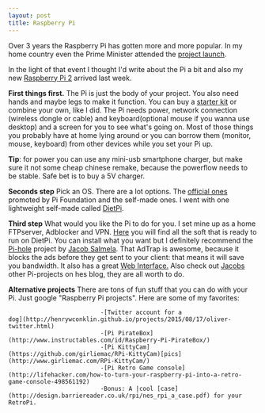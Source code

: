 ```yaml
---
layout: post
title: Raspberry Pi
---
```


Over 3 years the Raspberry Pi has gotten more and more popular. In my home country even the Prime Minister attended the [project launch](https://www.raspberrypi.org/blog/raspberry-pi-in-estonia-project-launch/). 

In the light of that event I thought I'd write about the Pi a bit and also my new [Raspberry Pi 2](https://www.raspberrypi.org/products/model-b-plus/) arrived last week.

**First things first.** The Pi is just the body of your project. You also need hands and maybe legs to make it function. You can buy a [starter kit](https://www.pretzellogix.net/2015/01/14/the-best-raspberry-pi-starter-kits-compared-and-reviewed/) or combine your own, like I did. The Pi needs power, network connection (wireless dongle or cable) and keyboard(optional mouse if you wanna use desktop) and a screen for you to see what's going on. Most of those things you probably have at home lying around or you can borrow them (monitor, mouse, keyboard) from other devices while you set your Pi up.

**Tip**: for power you can use any mini-usb smartphone charger, but make sure it not some cheap chinese remake, because the powerflow needs to be stable. Safe bet is to buy a 5V charger.

**Seconds step** Pick an OS. There are a lot options. The [official ones](https://www.raspberrypi.org/downloads/) promoted by Pi Foundation and the self-made ones. I went with one lightweight self-made called [DietPi](http://dietpi.net/). 

**Third step** What would you like the Pi to do for you. I set mine up as a home FTPserver, Adblocker and VPN. [Here](http://fuzon.co.uk/phpbb/viewtopic.php?f=8&t=5#p5) you will find all the soft that is ready to run on DietPi.
You can install what you want but I definitely recommend the [Pi-hole](http://pi-hole.net/) project by [Jacob Salmela](http://jacobsalmela.com/block-millions-ads-network-wide-with-a-raspberry-pi-hole-2-0/). That AdTrap is awesome, because it blocks the ads before they get sent to your client: that means it will save you bandwidth. It also has a great [Web Interface.](http://i.kinja-img.com/gawker-media/image/upload/s--TXayQ9G5--/c_fit,fl_progressive,q_80,w_636/1408691445589713297.jpg) Also check out [Jacobs](http://jacobsalmela.com/) other Pi-projects on hes blog, they are all worth to do.

**Alternative projects** There are tons of fun stuff that you can do with your Pi. Just google "Raspberry Pi projects". 
Here are some of my favorites:

                              -[Twitter account for a                         dog](http://henrywconklin.github.io/projects/2015/08/17/oliver-twitter.html)
                              -[Pi PirateBox](http://www.instructables.com/id/Raspberry-Pi-PirateBox/)
                              -[Pi KittyCam](https://github.com/girliemac/RPi-KittyCam)[pics](http://www.girliemac.com/RPi-KittyCam/)
                              -[Pi Retro Game console](http://lifehacker.com/how-to-turn-your-raspberry-pi-into-a-retro-game-console-498561192) 
                              -Bonus: A |cool [case](http://design.barriereader.co.uk/rpi/nes_rpi_a_case.pdf) for your RetroPi.

